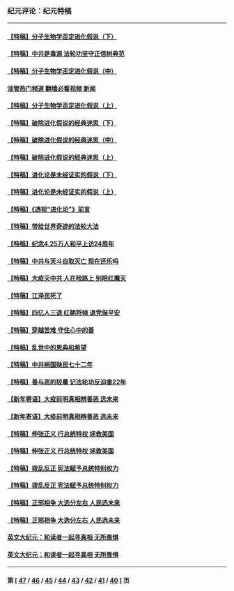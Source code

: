 ### 纪元评论：纪元特稿
---
#### [【特稿】分子生物学否定进化假说（下）](../../pages/nsc424/n14038267.md?07270330) 
#### [【特稿】中共是毒源 法轮功坚守正信树典范](../../pages/nsc424/n14037281.md?07270330) 
#### [【特稿】分子生物学否定进化假说（中）](../../pages/nsc424/n14035548.md?07270330) 
#### [油管热门频道 翻墙必看视频 新闻](ok?07270330)
#### [【特稿】分子生物学否定进化假说（上）](../../pages/nsc424/n14032398.md?07270330) 
#### [【特稿】破除进化假说的经典迷思（下）](../../pages/nsc424/n14029015.md?07270330) 
#### [【特稿】破除进化假说的经典迷思（中）](../../pages/nsc424/n14027341.md?07270330) 
#### [【特稿】破除进化假说的经典迷思（上）](../../pages/nsc424/n14024749.md?07270330) 
#### [【特稿】进化论是未经证实的假说（下）](../../pages/nsc424/n14022170.md?07270330) 
#### [【特稿】进化论是未经证实的假说（上）](../../pages/nsc424/n14020737.md?07270330) 
#### [【特稿】《透视“进化论”》前言](../../pages/nsc424/n14019941.md?07270330) 
#### [【特稿】带给世界奇迹的法轮大法](../../pages/nsc424/n13994132.md?07270330) 
#### [【特稿】纪念4.25万人和平上访24周年](../../pages/nsc424/n13980883.md?07270330) 
#### [【特稿】中共与天斗自取灭亡 现在还乐吗](../../pages/nsc424/n13897482.md?07270330) 
#### [【特稿】大疫灭中共 人在险路上 别陪红魔灭](../../pages/nsc424/n13890697.md?07270330) 
#### [【特稿】江泽民死了](../../pages/nsc424/n13876300.md?07270330) 
#### [【特稿】四亿人三退 红朝将倾 退党保平安](../../pages/nsc424/n13794378.md?07270330) 
#### [【特稿】穿越苦难 守住心中的善](../../pages/nsc424/n13784979.md?07270330) 
#### [【特稿】乱世中的恩典和希望](../../pages/nsc424/n13734687.md?07270330) 
#### [【特稿】中共祸国殃民七十二年](../../pages/nsc424/n13272607.md?07270330) 
#### [【特稿】善与恶的较量 记法轮功反迫害22年](../../pages/nsc424/n13086597.md?07270330) 
#### [【新年寄语】大疫前明真相辨善恶 选未来](../../pages/nsc424/n12660855.md?07270330) 
#### [【新年寄语】大疫前明真相辨善恶 选未来](../../pages/nsc424/n12660855.md?07270330) 
#### [【特稿】伸张正义 行总统特权 拯救美国](../../pages/nsc424/n12616806.md?07270330) 
#### [【特稿】伸张正义 行总统特权 拯救美国](../../pages/nsc424/n12616806.md?07270330) 
#### [【特稿】拨乱反正 宪法赋予总统特别权力](../../pages/nsc424/n12598306.md?07270330) 
#### [【特稿】拨乱反正 宪法赋予总统特别权力](../../pages/nsc424/n12598306.md?07270330) 
#### [【特稿】正邪相争 大选分左右 人民选未来](../../pages/nsc424/n12545208.md?07270330) 
#### [【特稿】正邪相争 大选分左右 人民选未来](../../pages/nsc424/n12545208.md?07270330) 
#### [英文大纪元：和读者一起寻真相 无所畏惧](../../pages/nsc424/n12542027.md?07270330) 
#### [英文大纪元：和读者一起寻真相 无所畏惧](../../pages/nsc424/n12542027.md?07270330) 

---
#### 第 [ [47](./47.md?07270330) / [46](./46.md?07270330) / [45](./45.md?07270330) / [44](./44.md?07270330) / [43](./43.md?07270330) / [42](./42.md?07270330) / [41](./41.md?07270330) / [40](./40.md?07270330) ] 页
